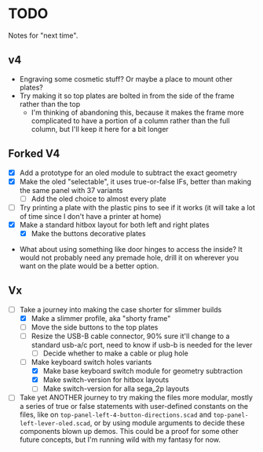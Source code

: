 # TODO

Notes for "next time".

## v4

* Engraving some cosmetic stuff? Or maybe a place to mount other plates?
* Try making it so top plates are bolted in from the side of the frame rather than the top
    * I'm thinking of abandoning this, because it makes the frame more complicated to have a portion of a column rather
      than the full column, but I'll keep it here for a bit longer

## Forked V4
- [x] Add a prototype for an oled module to subtract the exact geometry
- [x] Make the oled "selectable", it uses true-or-false IFs, better than making the same panel with 37 variants
  - [ ] Add the oled choice to almost every plate
- [ ] Try printing a plate with the plastic pins to see if it works (it will take a lot of time since I don't have a printer at home)
- [x] Make a standard hitbox layout for both left and right plates
  - [x] Make the buttons decorative plates

* What about using something like door hinges to access the inside? It would not probably need any premade hole, drill it on wherever you want on the plate would be a better option.

## Vx

- [ ] Take a journey into making the case shorter for slimmer builds
    - [x] Make a slimmer profile, aka "shorty frame"
    - [ ] Move the side buttons to the top plates
    - [ ] Resize the USB-B cable connector, 90% sure it'll change to a standard usb-a/c port, need to know if usb-b is needed for the lever
      - [ ] Decide whether to make a cable or plug hole 

    - [ ] Make keyboard switch holes variants
      - [x] Make base keyboard switch module for geometry subtraction
      - [x] Make switch-version for hitbox layouts
      - [ ] Make switch-version for alla sega_2p layouts

- [ ] Take yet ANOTHER journey to try making the files more modular, mostly a series of true or false statements with user-defined constants on the files, like on `top-panel-left-4-button-directions.scad` and `top-panel-left-lever-oled.scad`, or by using module arguments to decide these components blown up demos. This could be a proof for some other future concepts, but I'm running wild with my fantasy for now.
